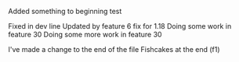 Added something to beginning
test

Fixed in dev line
Updated by feature 6 fix for 1.18
Doing some work in feature 30
Doing some more work in feature 30

I've made a change to the end of the file
Fishcakes at the end (f1)


